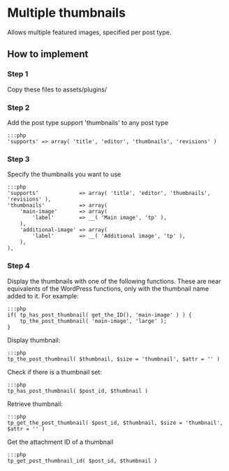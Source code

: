 Multiple thumbnails
===================

Allows multiple featured images, specified per post type.

## How to implement

### Step 1
Copy these files to assets/plugins/

### Step 2
Add the post type support 'thumbnails' to any post type

	:::php
	'supports' => array( 'title', 'editor', 'thumbnails', 'revisions' )

### Step 3
Specify the thumbnails you want to use
	
	:::php
	'supports'             => array( 'title', 'editor', 'thumbnails', 'revisions' ),
	'thumbnails'           => array(
		'main-image'       => array(
			'label'        => __( 'Main image', 'tp' ),
		),
		'additional-image' => array(
			'label'        => __( 'Additional image', 'tp' ),
		),
	),

### Step 4
Display the thumbnails with one of the following functions. These are near equivalents of the WordPress functions, only with the thumbnail name added to it. For example:
	
	:::php
	if( tp_has_post_thumbnail( get_the_ID(), 'main-image' ) ) {
		tp_the_post_thumbnail( 'main-image', 'large' );
	}

Display thumbnail:
	
	:::php
	tp_the_post_thumbnail( $thumbnail, $size = 'thumbnail', $attr = '' )

Check if there is a thumbnail set:
	
	:::php
	tp_has_post_thumbnail( $post_id, $thumbnail )

Retrieve thumbnail:
	
	:::php
	tp_get_the_post_thumbnail( $post_id, $thumbnail, $size = 'thumbnail', $attr = '' )

Get the attachment ID of a thumbnail

	:::php
	tp_get_post_thumbnail_id( $post_id, $thumbnail )